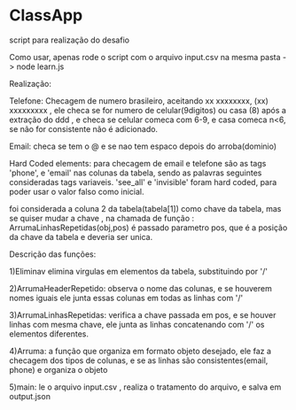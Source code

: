 # ClassApp
script para realização do desafio

Como usar, apenas rode o script com o arquivo input.csv na mesma pasta
-> node learn.js


Realização:

Telefone:
Checagem de numero  brasileiro, aceitando xx xxxxxxxx, (xx) xxxxxxxxx , 
ele checa se for numero de celular(9digitos) ou casa (8) após a extração do ddd , e checa se celular comeca com 6-9,
e casa comeca n<6, se não for consistente não é adicionado.

Email: checa se tem o @ e se nao tem espaco depois do arroba(dominio)

Hard Coded elements: para checagem de email e telefone são as tags 'phone', e 'email' nas colunas da tabela, sendo as palavras seguintes 
consideradas tags variaveis.
'see_all' e 'invisible' foram hard coded, para poder usar o valor falso como inicial.

foi considerada a coluna 2 da tabela(tabela[1]) como chave da tabela, mas se quiser mudar a chave , na chamada de função :
ArrumaLinhasRepetidas(obj,pos) é passado parametro pos, que é a posição da chave da tabela e deveria ser unica.

Descrição das funções: 

1)Eliminav elimina virgulas em elementos da tabela, substituindo por '/'

2)ArrumaHeaderRepetido: observa o nome das colunas, e se houverem nomes iguais ele junta essas colunas em todas as linhas com '/'

3)ArrumaLinhasRepetidas: verifica a chave passada em pos, e se houver linhas com mesma chave, ele junta as linhas concatenando com '/' os elementos diferentes.

4)Arruma: a função que organiza em formato objeto desejado, ele faz a checagem dos tipos de colunas, e se as linhas são consistentes(email, phone) e organiza o objeto 

5)main: le o arquivo input.csv , realiza o tratamento do arquivo, e salva em output.json
